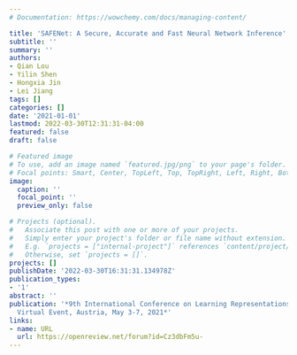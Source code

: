 ```yaml
---
# Documentation: https://wowchemy.com/docs/managing-content/

title: 'SAFENet: A Secure, Accurate and Fast Neural Network Inference'
subtitle: ''
summary: ''
authors:
- Qian Lou
- Yilin Shen
- Hongxia Jin
- Lei Jiang
tags: []
categories: []
date: '2021-01-01'
lastmod: 2022-03-30T12:31:31-04:00
featured: false
draft: false

# Featured image
# To use, add an image named `featured.jpg/png` to your page's folder.
# Focal points: Smart, Center, TopLeft, Top, TopRight, Left, Right, BottomLeft, Bottom, BottomRight.
image:
  caption: ''
  focal_point: ''
  preview_only: false

# Projects (optional).
#   Associate this post with one or more of your projects.
#   Simply enter your project's folder or file name without extension.
#   E.g. `projects = ["internal-project"]` references `content/project/deep-learning/index.md`.
#   Otherwise, set `projects = []`.
projects: []
publishDate: '2022-03-30T16:31:31.134978Z'
publication_types:
- '1'
abstract: ''
publication: '*9th International Conference on Learning Representations, ICLR 2021,
  Virtual Event, Austria, May 3-7, 2021*'
links:
- name: URL
  url: https://openreview.net/forum?id=Cz3dbFm5u-
---
```

